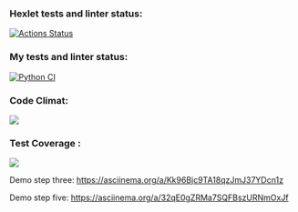 ### Hexlet tests and linter status:

[![Actions Status](https://github.com/Orloff-Star/python-project-50/actions/workflows/hexlet-check.yml/badge.svg)](https://github.com/Orloff-Star/python-project-50/actions)    


### My tests and linter status:

[![Python CI](https://github.com/Orloff-Star/python-project-50/actions/workflows/project-check.yml/badge.svg)](https://github.com/Orloff-Star/python-project-50/actions/workflows/project-check.yml)


### Code Climat: 

<a href="https://codeclimate.com/github/Orloff-Star/python-project-50/maintainability"><img src="https://api.codeclimate.com/v1/badges/33303850e645948fbe9d/maintainability" /></a>

### Test Coverage :
<a href="https://codeclimate.com/github/Orloff-Star/python-project-50/test_coverage"><img src="https://api.codeclimate.com/v1/badges/33303850e645948fbe9d/test_coverage" /></a>


Demo step three:
https://asciinema.org/a/Kk96Bjc9TA18qzJmJ37YDcn1z

Demo step five:
https://asciinema.org/a/32qE0gZRMa7SQFBszURNmOxJf

